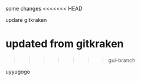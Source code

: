 some changes
<<<<<<< HEAD


updare gitkraken

updated from gitkraken
=======
>>>>>>> gui-branch

uyyugogo
